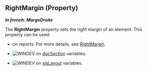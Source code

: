 
## RightMargin (Property)

***In french: MargeDroite***
	



<a name="XUse"></a>
<a name="Use"></a>
<a name="description"></a>
The **RightMargin** property sets the right margin of an element. This property can be used: 

- on reports. For more details, see [RightMargin](../Proprietes/2511053.md). 

- ![WINDEV](https://doc.pcsoft.fr/ext/images/us/WD.png) on [docSection](../WDLang1/1000022685.md) variables.

- ![WINDEV](https://doc.pcsoft.fr/ext/images/us/WD.png) on [xlsLayout](../WDLang5/1000023139.md) variables.




